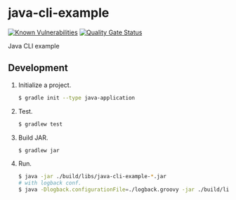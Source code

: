 # java-cli-example
[![Known Vulnerabilities](https://snyk.io//test/github/wdstar/java-cli-example/badge.svg?targetFile=build.gradle)](https://snyk.io//test/github/wdstar/java-cli-example?targetFile=build.gradle)
[![Quality Gate Status](https://sonarcloud.io/api/project_badges/measure?project=wdstar_java-cli-example&metric=alert_status)](https://sonarcloud.io/dashboard?id=wdstar_java-cli-example)

Java CLI example

## Development

1. Initialize a project.
    ```bash
    $ gradle init --type java-application
    ```
1. Test.
    ```bash
    $ gradlew test
    ```
1. Build JAR.
    ```bash
    $ gradlew jar
    ```
1. Run.
    ```bash
    $ java -jar ./build/libs/java-cli-example-*.jar
    # with logback conf.
    $ java -Dlogback.configurationFile=./logback.groovy -jar ./build/libs/java-cli-example-*.jar
    ```

